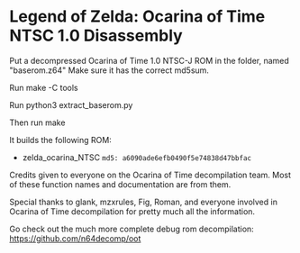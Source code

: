 # Legend of Zelda: Ocarina of Time NTSC 1.0 Disassembly

Put a decompressed Ocarina of Time 1.0 NTSC-J ROM in the folder, named "baserom.z64" Make sure it has the correct md5sum.

Run make -C tools

Run python3 extract_baserom.py

Then run make

It builds the following ROM:
* zelda_ocarina_NTSC `md5: a6090ade6efb0490f5e74838d47bbfac`

Credits given to everyone on the Ocarina of Time decompilation team. Most of these function names and documentation are from them.

Special thanks to glank, mzxrules, Fig, Roman, and everyone involved in Ocarina of Time decompilation for pretty much all the information.

Go check out the much more complete debug rom decompilation: https://github.com/n64decomp/oot
